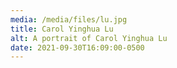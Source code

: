 ```yaml
---
media: /media/files/lu.jpg
title: Carol Yinghua Lu
alt: A portrait of Carol Yinghua Lu
date: 2021-09-30T16:09:00-0500
---
```

